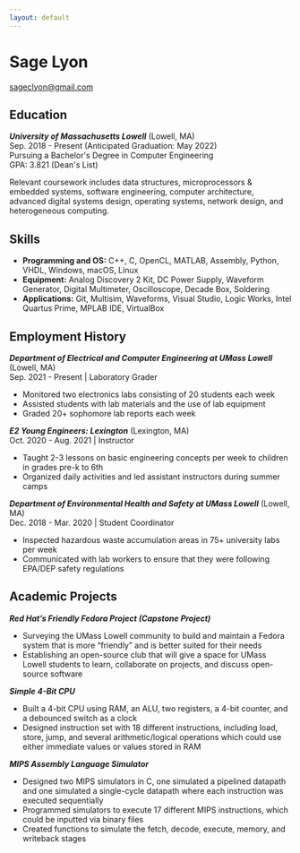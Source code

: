 ```yaml
---
layout: default
---
```

# **Sage Lyon**
sageclyon@gmail.com  

## **Education**
**_University of Massachusetts Lowell_** (Lowell, MA)  
Sep. 2018 - Present (Anticipated Graduation: May 2022)  
Pursuing a Bachelor's Degree in Computer Engineering  
GPA: 3.821 (Dean's List)  

Relevant coursework includes data structures, microprocessors & embedded systems, software engineering, computer architecture, advanced digital systems design, operating systems, network design, and heterogeneous computing.

## **Skills**
- **Programming and OS:** C++, C, OpenCL, MATLAB,  Assembly, Python, VHDL, Windows, macOS, Linux  
- **Equipment:**  Analog Discovery 2 Kit, DC Power Supply, Waveform Generator, Digital Multimeter, Oscilloscope, Decade Box, Soldering  
- **Applications:** Git, Multisim, Waveforms, Visual Studio, Logic Works, Intel Quartus Prime, MPLAB IDE, VirtualBox
 

## **Employment History**
**_Department of Electrical and Computer Engineering at UMass Lowell_** (Lowell, MA)  
Sep. 2021 - Present | Laboratory Grader
- Monitored two electronics labs consisting of 20 students each week  
- Assisted students with lab materials and the use of lab equipment   
- Graded 20+ sophomore lab reports each week  

**_E2 Young Engineers: Lexington_** (Lexington, MA)  
Oct. 2020 - Aug. 2021 | Instructor
- Taught 2-3 lessons on basic engineering concepts per week to children in grades pre-k to 6th  
- Organized daily activities and led assistant instructors during summer camps  

**_Department of Environmental Health and Safety at UMass Lowell_** (Lowell, MA)  
Dec. 2018 - Mar. 2020 | Student Coordinator
- Inspected hazardous waste accumulation areas in 75+ university labs per week   
- Communicated with lab workers to ensure that they were following EPA/DEP safety regulations  

## **Academic Projects**
**_Red Hat’s Friendly Fedora Project (Capstone Project)_**  
- Surveying the UMass Lowell community to build and maintain a Fedora system that is more “friendly” and is better suited for their needs  
- Establishing an open-source club that will give a space for UMass Lowell students to learn, collaborate on projects, and discuss open-source software  

**_Simple 4-Bit CPU_**  
- Built a 4-bit CPU using RAM, an ALU, two registers, a 4-bit counter, and a debounced switch as a clock  
- Designed instruction set with 18 different instructions, including load, store, jump, and several arithmetic/logical operations which could use either immediate values or values stored in RAM  

**_MIPS Assembly Language Simulator_**  
- Designed two MIPS simulators in C, one simulated a pipelined datapath and one simulated a single-cycle datapath where each instruction was executed sequentially  
- Programmed simulators to execute 17 different MIPS instructions, which could be inputted via binary files  
- Created functions to simulate the fetch, decode, execute, memory, and writeback stages  
